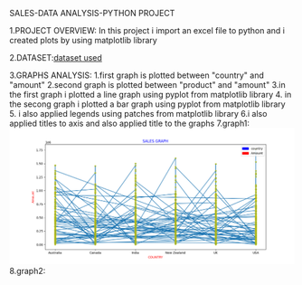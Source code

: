 SALES-DATA ANALYSIS-PYTHON PROJECT

1.PROJECT OVERVIEW:
  In this project i import an excel file to python and i created plots by using matplotlib library

2.DATASET:<a href="">dataset used</a>

3.GRAPHS ANALYSIS:
  1.first graph is plotted between "country" and "amount"
  2.second graph is plotted between "product" and "amount"
  3.in the first graph i plotted a line graph using pyplot from matplotlib library
  4. in the secong graph i plotted a bar graph using pyplot from matplotlib library
  5. i also applied legends using patches from matplotlib library
  6.i also applied titles to axis and also applied title to the graphs
  7.graph1:<img src="https://github.com/NellipudiPravallika/python-dataanalysis-project1/blob/master/Figure_4.png">
  8.graph2:<img src="">
